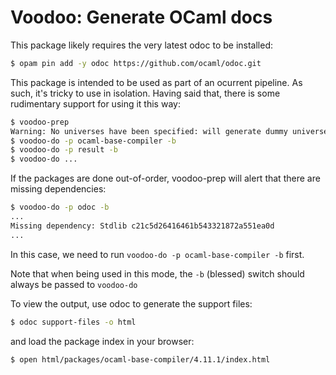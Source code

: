 # Voodoo: Generate OCaml docs

This package likely requires the very latest odoc to be installed:

```bash
$ opam pin add -y odoc https://github.com/ocaml/odoc.git 
```

This package is intended to be used as part of an ocurrent pipeline. As such,
it's tricky to use in isolation. Having said that, there is some rudimentary
support for using it this way:

```bash
$ voodoo-prep
Warning: No universes have been specified: will generate dummy universes
$ voodoo-do -p ocaml-base-compiler -b
$ voodoo-do -p result -b
$ voodoo-do ...
```

If the packages are done out-of-order, voodoo-prep will alert that there are
missing dependencies:

```bash
$ voodoo-do -p odoc -b
...
Missing dependency: Stdlib c21c5d26416461b543321872a551ea0d
...
```

In this case, we need to run `voodoo-do -p ocaml-base-compiler -b` first.

Note that when being used in this mode, the `-b` (blessed) switch should
always be passed to `voodoo-do`

To view the output, use odoc to generate the support files:

```bash
$ odoc support-files -o html
```

and load the package index in your browser:

```bash
$ open html/packages/ocaml-base-compiler/4.11.1/index.html
```



